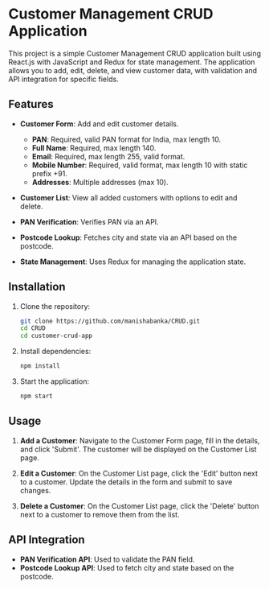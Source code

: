 # Customer Management CRUD Application

This project is a simple Customer Management CRUD application built using React.js with JavaScript and Redux for state management. The application allows you to add, edit, delete, and view customer data, with validation and API integration for specific fields.

## Features

- **Customer Form**: Add and edit customer details.
  - **PAN**: Required, valid PAN format for India, max length 10.
  - **Full Name**: Required, max length 140.
  - **Email**: Required, max length 255, valid format.
  - **Mobile Number**: Required, valid format, max length 10 with static prefix +91.
  - **Addresses**: Multiple addresses (max 10).

- **Customer List**: View all added customers with options to edit and delete.

- **PAN Verification**: Verifies PAN via an API.

- **Postcode Lookup**: Fetches city and state via an API based on the postcode.

- **State Management**: Uses Redux for managing the application state.

## Installation

1. Clone the repository:
   ```bash
   git clone https://github.com/manishabanka/CRUD.git
   cd CRUD
   cd customer-crud-app
   ```

2. Install dependencies:
   ```bash
   npm install
   ```

3. Start the application:
   ```bash
   npm start
   ```

## Usage

1. **Add a Customer**: Navigate to the Customer Form page, fill in the details, and click 'Submit'. The customer will be displayed on the Customer List page.

2. **Edit a Customer**: On the Customer List page, click the 'Edit' button next to a customer. Update the details in the form and submit to save changes.

3. **Delete a Customer**: On the Customer List page, click the 'Delete' button next to a customer to remove them from the list. 

## API Integration

- **PAN Verification API**: Used to validate the PAN field.
- **Postcode Lookup API**: Used to fetch city and state based on the postcode.



